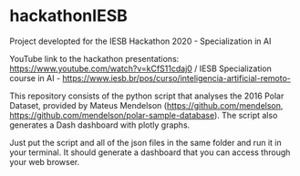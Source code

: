 # hackathonIESB

Project developted for the IESB Hackathon 2020 - Specialization in AI 

YouTube link to the hackathon presentations: https://www.youtube.com/watch?v=kCfS11cdaj0 / IESB Specialization course in AI - https://www.iesb.br/pos/curso/inteligencia-artificial-remoto-

This repository consists of the python script that analyses the 2016 Polar Dataset, provided by Mateus Mendelson (https://github.com/mendelson, https://github.com/mendelson/polar-sample-database). The script also generates a Dash dashboard with plotly graphs.

Just put the script and all of the json files in the same folder and run it in your terminal. It should generate a dashboard that you can access through your web browser.
